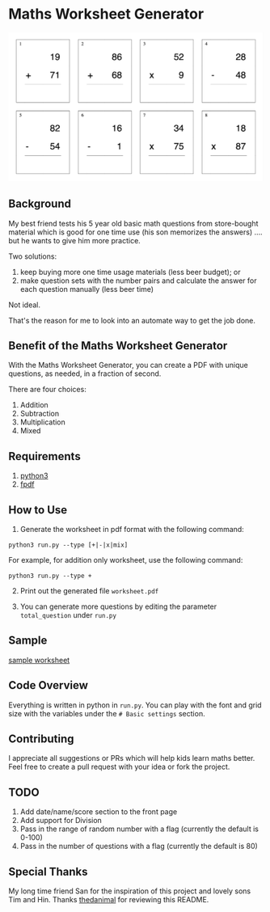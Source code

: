# Maths Worksheet Generator

![sample worksheet](sample.png)

## Background
My best friend tests his 5 year old basic math questions from store-bought material which is good for one time use (his son memorizes the answers) …. but he wants to give him more practice. 

Two solutions:
1. keep buying more one time usage materials (less beer budget); or 
2. make question sets with the number pairs and calculate the answer for each question manually (less beer time)

Not ideal.

That's the reason for me to look into an automate way to get the job done.

## Benefit of the Maths Worksheet Generator
With the Maths Worksheet Generator, you can create a PDF with unique questions, as needed, in a fraction of second.

There are four choices:
1. Addition
2. Subtraction
3. Multiplication
4. Mixed

## Requirements
1. [python3](https://www.python.org/downloads/)
2. [fpdf](https://pypi.org/project/fpdf/)

## How to Use
1. Generate the worksheet in pdf format with the following command:
```
python3 run.py --type [+|-|x|mix]
```
For example, for addition only worksheet, use the following command:
```
python3 run.py --type +
```
2. Print out the generated file `worksheet.pdf`

3. You can generate more questions by editing the parameter `total_question` under `run.py`

## Sample
[sample worksheet](sample-worksheet.pdf)

## Code Overview
Everything is written in python in `run.py`. You can play with the font and grid size with the variables under the `# Basic settings` section.

## Contributing
I appreciate all suggestions or PRs which will help kids learn maths better. Feel free to create a pull request with your idea or fork the project.

## TODO
1. Add date/name/score section to the front page
2. Add support for Division
3. Pass in the range of random number with a flag (currently the default is 0-100)
4. Pass in the number of questions with a flag (currently the default is 80)

## Special Thanks
My long time friend San for the inspiration of this project and lovely sons Tim and Hin. Thanks [thedanimal](https://github.com/thedanimal) for reviewing this README.  